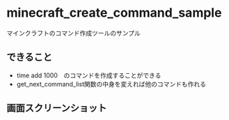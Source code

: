 # minecraft_create_command_sample
マインクラフトのコマンド作成ツールのサンプル

## できること
- time add 1000　のコマンドを作成することができる
- get_next_command_list関数の中身を変えれば他のコマンドも作れる

## 画面スクリーンショット

